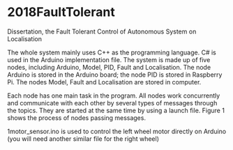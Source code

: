# 2018FaultTolerant
Dissertation, the Fault Tolerant Control of Autonomous System on Localisation

The whole system mainly uses C++ as the programming language. C# is used in the Arduino implementation file. 
The system is made up of five nodes, including Arduino, Model, PID, Fault and Localisation. 
The node Arduino is stored in the Arduino board; 
the node PID is stored in Raspberry Pi. 
The nodes Model, Fault and Localisation are stored in computer. 

Each node has one main task in the program. All nodes work concurrently and communicate with each other by several types of messages through the topics. They are started at the same time by using a launch file. Figure 1 shows the process of nodes passing messages.
 
1motor_sensor.ino is used to control the left wheel motor directly on Arduino (you will need another similar file for the right wheel)


